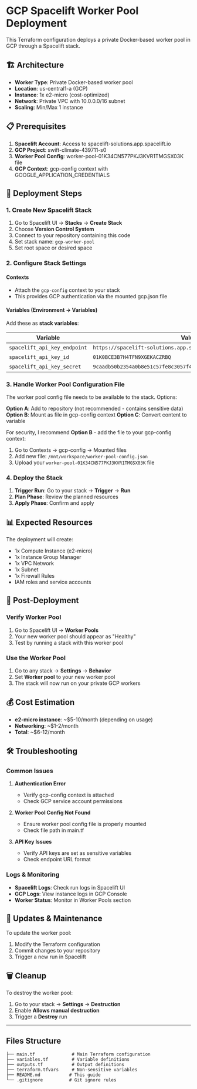 # GCP Spacelift Worker Pool Deployment

This Terraform configuration deploys a private Docker-based worker pool in GCP through a Spacelift stack.

## 🏗️ Architecture

- **Worker Type**: Private Docker-based worker pool
- **Location**: us-central1-a (GCP)
- **Instance**: 1x e2-micro (cost-optimized)
- **Network**: Private VPC with 10.0.0.0/16 subnet
- **Scaling**: Min/Max 1 instance

## 📋 Prerequisites

1. **Spacelift Account**: Access to spacelift-solutions.app.spacelift.io
2. **GCP Project**: swift-climate-439711-s0 
3. **Worker Pool Config**: worker-pool-01K34CN577PKJ3KVR1TMGSX03K file
4. **GCP Context**: gcp-config context with GOOGLE_APPLICATION_CREDENTIALS

## 🚀 Deployment Steps

### 1. Create New Spacelift Stack

1. Go to Spacelift UI → **Stacks** → **Create Stack**
2. Choose **Version Control System**
3. Connect to your repository containing this code
4. Set stack name: `gcp-worker-pool`
5. Set root space or desired space

### 2. Configure Stack Settings

#### **Contexts**
- Attach the `gcp-config` context to your stack
- This provides GCP authentication via the mounted gcp.json file

#### **Variables** (Environment → Variables)
Add these as **stack variables**:

| Variable | Value | Type | Sensitive |
|----------|-------|------|-----------|
| `spacelift_api_key_endpoint` | `https://spacelift-solutions.app.spacelift.io/graphql` | Environment | No |
| `spacelift_api_key_id` | `01K0BCE3B7H4TFN9XGEKACZRBQ` | Environment | Yes ✅ |
| `spacelift_api_key_secret` | `9caadb50b2354a0b8e51c57fe8c3057f48fff537f2dd68252912ea16d465e7c9` | Environment | Yes ✅ |

### 3. Handle Worker Pool Configuration File

The worker pool config file needs to be available to the stack. Options:

**Option A**: Add to repository (not recommended - contains sensitive data)
**Option B**: Mount as file in gcp-config context
**Option C**: Convert content to variable

For security, I recommend **Option B** - add the file to your gcp-config context:
1. Go to Contexts → gcp-config → Mounted files
2. Add new file: `/mnt/workspace/worker-pool-config.json`
3. Upload your `worker-pool-01K34CN577PKJ3KVR1TMGSX03K` file

### 4. Deploy the Stack

1. **Trigger Run**: Go to your stack → **Trigger** → **Run**
2. **Plan Phase**: Review the planned resources
3. **Apply Phase**: Confirm and apply

## 📊 Expected Resources

The deployment will create:
- 1x Compute Instance (e2-micro)
- 1x Instance Group Manager
- 1x VPC Network 
- 1x Subnet
- 1x Firewall Rules
- IAM roles and service accounts

## 🔧 Post-Deployment

### Verify Worker Pool
1. Go to Spacelift UI → **Worker Pools**
2. Your new worker pool should appear as "Healthy"
3. Test by running a stack with this worker pool

### Use the Worker Pool
1. Go to any stack → **Settings** → **Behavior** 
2. Set **Worker pool** to your new worker pool
3. The stack will now run on your private GCP workers

## 💰 Cost Estimation

- **e2-micro instance**: ~$5-10/month (depending on usage)
- **Networking**: ~$1-2/month
- **Total**: ~$6-12/month

## 🛠️ Troubleshooting

### Common Issues

1. **Authentication Error**
   - Verify gcp-config context is attached
   - Check GCP service account permissions

2. **Worker Pool Config Not Found**
   - Ensure worker pool config file is properly mounted
   - Check file path in main.tf

3. **API Key Issues**
   - Verify API keys are set as sensitive variables
   - Check endpoint URL format

### Logs & Monitoring

- **Spacelift Logs**: Check run logs in Spacelift UI
- **GCP Logs**: View instance logs in GCP Console
- **Worker Status**: Monitor in Worker Pools section

## 🔄 Updates & Maintenance

To update the worker pool:
1. Modify the Terraform configuration
2. Commit changes to your repository
3. Trigger a new run in Spacelift

## 🗑️ Cleanup

To destroy the worker pool:
1. Go to your stack → **Settings** → **Destruction**
2. Enable **Allows manual destruction**
3. Trigger a **Destroy** run

---

## Files Structure

```
├── main.tf              # Main Terraform configuration
├── variables.tf         # Variable definitions  
├── outputs.tf           # Output definitions
├── terraform.tfvars     # Non-sensitive variables
├── README.md           # This guide
└── .gitignore          # Git ignore rules
```

